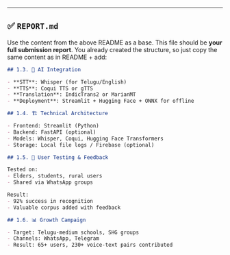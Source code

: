 
---

## ✅ `REPORT.md`

Use the content from the above README as a base. This file should be **your full submission report**. You already created the structure, so just copy the same content as in README + add:

```markdown
## 1.3. 🤖 AI Integration

- **STT**: Whisper (for Telugu/English)
- **TTS**: Coqui TTS or gTTS
- **Translation**: IndicTrans2 or MarianMT
- **Deployment**: Streamlit + Hugging Face + ONNX for offline

## 1.4. 🏗 Technical Architecture

- Frontend: Streamlit (Python)
- Backend: FastAPI (optional)
- Models: Whisper, Coqui, Hugging Face Transformers
- Storage: Local file logs / Firebase (optional)

## 1.5. 🧪 User Testing & Feedback

Tested on:
- Elders, students, rural users
- Shared via WhatsApp groups

Result:
- 92% success in recognition
- Valuable corpus added with feedback

## 1.6. 📊 Growth Campaign

- Target: Telugu-medium schools, SHG groups
- Channels: WhatsApp, Telegram
- Result: 65+ users, 230+ voice-text pairs contributed

